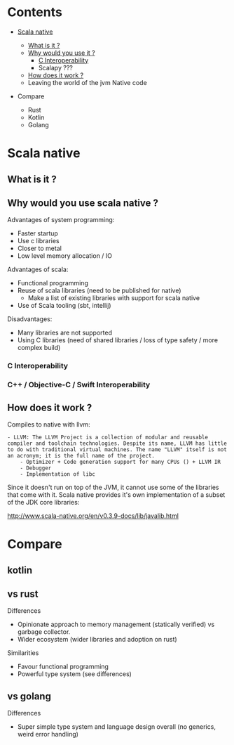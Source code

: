 
# Contents

- [Scala native](#scala-native)
  - [What is it ?](#what-is-it-)
  - [Why would you use it ?](#why-would-you-use-scala-native-)
      - [C Interoperability](#c-Interoperability)
      - Scalapy ???
  - [How does it work ?](#how-does-it-work-)
  - Leaving the world of the jvm
      Native code

- Compare
    - Rust
    - Kotlin
    - Golang

# Scala native

## What is it ?
## Why would you use scala native ?

Advantages of system programming:

- Faster startup
- Use c libraries
- Closer to metal
- Low level memory allocation / IO 

Advantages of scala:

- Functional programming
- Reuse of scala libraries (need to be published for native)
    - Make a list of existing libraries with support for scala native
- Use of Scala tooling (sbt, intellij)

Disadvantages:

- Many libraries are not supported
- Using C libraries (need of shared libraries / loss of type safety / more complex build)

### C Interoperability 

### C++ / Objective-C / Swift Interoperability

## How does it work ?

Compiles to native with llvm:

    - LLVM: The LLVM Project is a collection of modular and reusable compiler and toolchain technologies. Despite its name, LLVM has little to do with traditional virtual machines. The name "LLVM" itself is not an acronym; it is the full name of the project. 
        - Optimizer + Code generation support for many CPUs () + LLVM IR
        - Debugger
        - Implementation of libc

Since it doesn't run on top of the JVM, it cannot use some of the libraries that come with it. Scala native provides it's own implementation of a subset of the JDK core libraries:

http://www.scala-native.org/en/v0.3.9-docs/lib/javalib.html

# Compare

## kotlin

## vs rust

Differences

- Opinionate approach to memory management (statically verified) vs garbage collector.
- Wider ecosystem (wider libraries and adoption on rust)

Similarities

- Favour functional programming
- Powerful type system (see differences)

## vs golang

Differences

- Super simple type system and language design overall (no generics, weird error handling)


